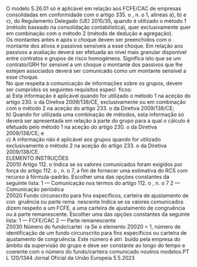  
O modelo S.26.01 só é aplicável em relação aos FCFE/CAC de empresas consolidadas em conformidade com o 
artigo 335.  o , n.  o 1, alíneas a), b) e c), do Regulamento Delegado (UE) 2015/35, quando é utilizado o método 1 (método 
baseado na consolidação contabilística), quer exclusivamente quer em combinação com o método 2 (método de dedução 
e agregação).  
Os montantes antes e após o choque devem ser preenchidos com o montante dos ativos e passivos sensíveis a esse 
choque. Em relação aos passivos a avaliação deverá ser efetuada ao nível mais granular disponível entre contratos e 
grupos de risco homogéneos. Significa isto que se um contrato/GRH for sensível a um choque o montante dos passivos 
que lhe estejam associados deverá ser comunicado como um montante sensível a esse choque.  
No que respeita à comunicação de informações sobre os grupos, devem ser cumpridos os seguintes requisitos especí ­
ficos:  
a) Esta informação é aplicável quando for utilizado o método 1 na aceção do artigo 230.  o da Diretiva 2009/138/CE, 
exclusivamente ou em combinação com o método 2 na aceção do artigo 233.  o da Diretiva 2009/138/CE;  
b) Quando for utilizada uma combinação de métodos, esta informação só deverá ser apresentada em relação à parte do 
grupo para a qual o cálculo é efetuado pelo método 1 na aceção do artigo 230.  o da Diretiva 2009/138/CE; e  
c) A informação não é aplicável aos grupos quando for utilizado exclusivamente o método 2 na aceção do artigo 233.  o 
da Diretiva 2009/138/CE.  
ELEMENTO  INSTRUÇÕES  
Z0010  Artigo 112.  o Indica se os valores comunicados foram exigidos por força do artigo 112.  o , 
n.  o 7, a fim de fornecer uma estimativa do RCS com recurso à fórmula-padrão. 
Escolher uma das opções constantes da seguinte lista: 
1 — Comunicação nos termos do artigo 112.  o , n.  o 7 
2 — Comunicação periódica  
Z0020  Fundo circunscrito para 
fins específicos, carteira 
de ajustamento de con ­
gruência ou parte rema ­
nescente  Indica se os valores comunicados dizem respeito a um FCFE, a uma carteira de 
ajustamento de congruência ou à parte remanescente. Escolher uma das opções 
constantes da seguinte lista: 
1 — FCFE/CAC 
2 — Parte remanescente  
Z0030  Número do fundo/cartei ­
ra  Se o elemento Z0020 = 1, número de identificação de um fundo circunscrito para 
fins específicos ou carteira de ajustamento de congruência. Este número é atri ­
buído pela empresa do âmbito da supervisão do grupo e deve ser constante ao 
longo do tempo e coerente com o número do fundo/carteira comunicado noutros 
modelos.PT  L 120/1344 Jornal Oficial da União Europeia 5.5.2023